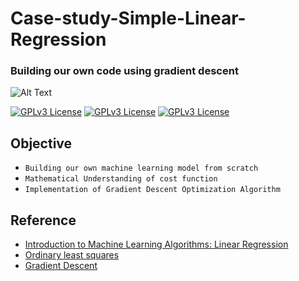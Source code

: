 # Case-study-Simple-Linear-Regression
### Building our own code using gradient descent

![Alt Text](https://media.giphy.com/media/xUA7b6oaRIgzmAKpUY/giphy.gif)

[![GPLv3 License](https://img.shields.io/badge/Python-Pandas%201.4.3-yellow.svg)](https://opensource.org/licenses/)
[![GPLv3 License](https://img.shields.io/badge/Python-NumPy%201.19.2-green.svg)](https://opensource.org/licenses/)
[![GPLv3 License](https://img.shields.io/badge/Python-Scikit_learn%200.20-red.svg)](https://opensource.org/licenses/)

## Objective
- `Building our own machine learning model from scratch`
- `Mathematical Understanding of cost function`
- `Implementation of Gradient Descent Optimization Algorithm`

## Reference
- [Introduction to Machine Learning Algorithms: Linear Regression](https://towardsdatascience.com/introduction-to-machine-learning-algorithms-linear-regression-14c4e325882a)
- [Ordinary least squares](https://en.wikipedia.org/wiki/Ordinary_least_squares#Simple_linear_regression_model)
- [Gradient Descent](https://www.youtube.com/watch?v=ORyfPJypKuU&list=PLKnIA16_RmvZvBbJex7T84XYRmor3IPK1)


